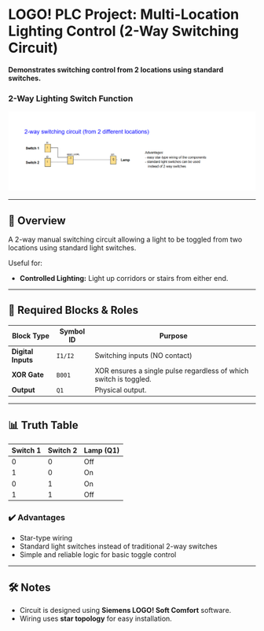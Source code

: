 # LOGO! PLC Project: Multi-Location Lighting Control (2-Way Switching Circuit)

**Demonstrates switching control from 2 locations using standard switches.**

### 2-Way Lighting Switch Function
![FBD Logic Diagram](FBD_screenshot.png)

---

## 📌 Overview
A 2-way manual switching circuit allowing a light to be toggled from two locations using standard light switches.

Useful for:
- **Controlled Lighting:** Light up corridors or stairs from either end.

---

## 🧩 Required Blocks & Roles

| Block Type         | Symbol ID | Purpose                                                           |
|--------------------|-----------|-------------------------------------------------------------------|
| **Digital Inputs** | `I1/I2`   | Switching inputs (NO contact)                                     |
| **XOR Gate**       | `B001`    | XOR ensures a single pulse regardless of which switch is toggled. |
| **Output**         | `Q1`      | Physical output.                                                  |

---

## 📊 Truth Table

| Switch 1 | Switch 2 | Lamp (Q1) |
|----------|----------|-----------|
| 0        | 0        | Off       |
| 1        | 0        | On        |
| 0        | 1        | On        |
| 1        | 1        | Off       |

### ✔️ Advantages

- Star-type wiring
- Standard light switches instead of traditional 2-way switches
- Simple and reliable logic for basic toggle control

---

## 🛠️ Notes

- Circuit is designed using **Siemens LOGO! Soft Comfort** software.
- Wiring uses **star topology** for easy installation.
